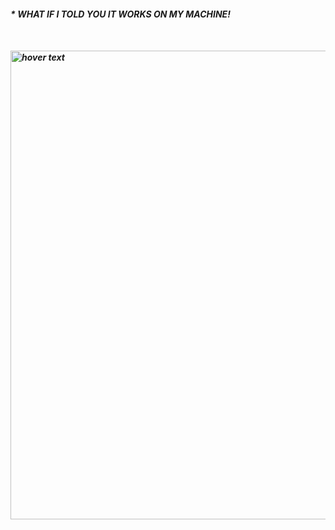 
<h4 ><i>* WHAT IF I TOLD YOU IT WORKS ON MY MACHINE!<i/><h4>
<br/>
<p >
  <img src="https://user-images.githubusercontent.com/94312066/222552679-a7581246-e4b1-40dd-b8b9-39cc0d6ffaeb.jpeg" width="750" title="hover text">
</p>


